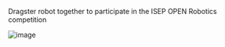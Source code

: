 Dragster robot together to participate in the ISEP OPEN Robotics competition

![image](https://github.com/user-attachments/assets/8a8f49b7-4517-4f2c-99df-0c01bfd01362)
